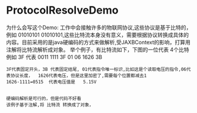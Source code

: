 # ProtocolResolveDemo

为什么会写这个Demo:
    工作中会接触许多的物联网协议,这些协议是基于比特的，例如  01010101 01010101,这些比特流本身没有意义，需要根据协议转换成具体的内容。目前采用的是java硬编码的方式来做解析,受JAXBContext的影响，打算用注解将比特流解析成对象。
    举个例子，有比特流如下，下图的一位代表  4个比特  例如  3F  代表  0011 1111
    3F         01     06        1626        3B
    
    3F代表固定开头，3B 代表固定结尾, 01代表指令唯一标识,比如这是个读取电压的指令,06代表协议长度，  1626代表电压，但是这里加密了,需要每个位置都减去1
    1626-1111=0515  代表电压值是   5.15V
    
    
    硬编码解析是可行的，但是代码不好看
    该例子基于注解,将 比特流 转换成了对象，
